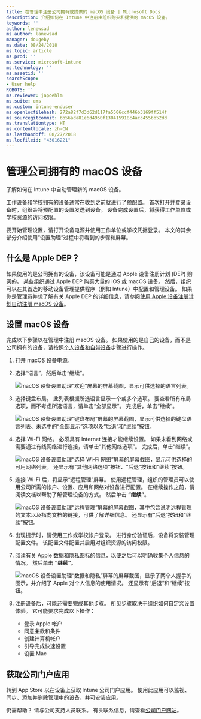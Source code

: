 ```yaml
---
title: 在管理中注册公司拥有或提供的 macOS 设备 | Microsoft Docs
description: 介绍如何在 Intune 中注册由组织购买和提供的 macOS 设备。
keywords: ''
author: lenewsad
ms.author: lanewsad
manager: dougeby
ms.date: 08/24/2018
ms.topic: article
ms.prod: ''
ms.service: microsoft-intune
ms.technology: ''
ms.assetid: ''
searchScope:
- User help
ROBOTS: ''
ms.reviewer: japoehlm
ms.suite: ems
ms.custom: intune-enduser
ms.openlocfilehash: 272a82f7d3d62d117fa5506ccf446b3169ff514f
ms.sourcegitcommit: bb56ada81e6d4950f130415918c4acc455bb52dd
ms.translationtype: HT
ms.contentlocale: zh-CN
ms.lasthandoff: 08/27/2018
ms.locfileid: "43016221"
---
```

# <a name="get-your-company-owned-macos-device-managed"></a>管理公司拥有的 macOS 设备

了解如何在 Intune 中自动管理新的 macOS 设备。

工作设备和学校拥有的设备通常在收到之前就进行了预配置。 首次打开并登录设备时，组织会将预配置的设置发送到设备。 设备完成设置后，将获得工作单位或学校资源的访问权限。 

要开始管理设置，请打开设备电源并使用工作单位或学校凭据登录。 本文的其余部分介绍使用“设置助理”过程中将看到的步骤和屏幕。   

## <a name="what-is-apple-dep"></a>什么是 Apple DEP？
如果使用的是公司拥有的设备，该设备可能是通过 Apple 设备注册计划 (DEP) 购买的。 某些组织通过 Apple DEP 购买大量的 iOS 或 macOS 设备。 然后，组织可以在其首选的移动设备管理提供程序（例如 Intune）中配置和管理设备。 如果你是管理员并想了解有关 Apple DEP 的详细信息，请参阅[使用 Apple 设备注册计划自动注册 macOS 设备](https://docs.microsoft.com/intune/device-enrollment-program-enroll-macos)。  

## <a name="set-up-your-macos-device"></a>设置 macOS 设备  
完成以下步骤以在管理中注册 macOS 设备。 如果使用的是自己的设备，而不是公司拥有的设备，请按照[个人设备和自带设备](enroll-your-device-in-intune-macos-cp.md)步骤进行操作。  

1. 打开 macOS 设备电源。 
2. 选择“语言”，然后单击“继续”。  

   ![macOS 设备设置助理“欢迎”屏幕的屏幕截图，显示可供选择的语言列表。](./media/macos-dep-welcome-1808.png)   
3. 选择键盘布局。 此列表根据所选语言显示一个或多个选项。 要查看所有布局选项，而不考虑所选语言，请单击“全部显示”。 完成后，单击“继续”。  

   ![macOS 设备设置助理“键盘布局”屏幕的屏幕截图，显示可供选择的键盘语言列表、未选中的“全部显示”选项以及“后退”和“继续”按钮。](./media/macos-dep-keyboard-1808.png)  
4. 选择 Wi-Fi 网络。 必须具有 Internet 连接才能继续设置。 如果未看到网络或需要通过有线网络进行连接，请单击“其他网络选项”。 完成后，单击“继续”。  

   ![macOS 设备设置助理“选择 Wi-Fi 网络”屏幕的屏幕截图，显示可供选择的可用网络列表。 还显示有“其他网络选项”按钮、“后退”按钮和“继续”按钮。](./media/macos-dep-wifi-1808.png)  
5. 连接 Wi-Fi 后，将显示“远程管理”屏幕。 使用远程管理，组织的管理员可以使用公司所需的帐户、设置、应用和网络对设备进行配置。 在继续操作之前，请阅读文档以帮助了解管理设备的方式。 然后单击 **“继续”**。  

   ![macOS 设备设置助理“远程管理”屏幕的屏幕截图，其中包含说明远程管理的文本以及指向文档的链接，可供了解详细信息。 还显示有“后退”按钮和“继续”按钮。](./media/macos-dep-remote-management-1-1808.png)  
6. 出现提示时，请使用工作或学校帐户登录。 进行身份验证后，设备将安装管理配置文件。 该配置文件配置并启用对组织资源的访问权限。  
7. 阅读有关 Apple 数据和隐私图标的信息，以便之后可以明确收集个人信息的情况。 然后单击 **“继续”**。  

   ![macOS 设备设置助理“数据和隐私”屏幕的屏幕截图，显示了两个人握手的图示，并介绍了 Apple 对个人信息的使用情况。 还显示有“后退”和“继续”按钮。](./media/macos-dep-apple-data-privacy-1808.png)  
8. 注册设备后，可能还需要完成其他步骤。 所见步骤取决于组织如何自定义设置体验。 它可能要求完成以下操作：
    * 登录 Apple 帐户
    * 同意条款和条件
    * 创建计算机帐户
    * 引导完成快速设置
    * 设置 Mac  
## <a name="get-the-company-portal-app"></a>获取公司门户应用      
转到 App Store 以在设备上获取 Intune 公司门户应用。 使用此应用可以监视、同步、添加并删除管理中的设备，并可安装应用。

仍需帮助？ 请与公司支持人员联系。 有关联系信息，请查看[公司门户网站](https://portal.manage.microsoft.com#HelpDeskDialog)。
